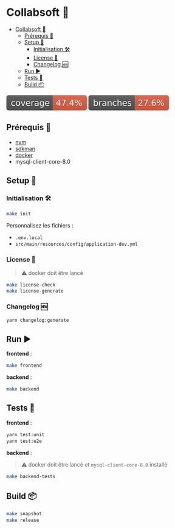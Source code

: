 # Collabsoft 👥

- [Collabsoft 👥](#collabsoft-)
  - [Prérequis 🚨](#prérequis-)
  - [Setup 🧰](#setup-)
    - [Initialisation 🛠️](#initialisation-️)
    - [License 📔](#license-)
    - [Changelog 🆕](#changelog-)
  - [Run ▶️](#run-️)
  - [Tests 🧪](#tests-)
  - [Build 📦](#build-)

[![Coverage](https://raw.githubusercontent.com/GIP-RECIA/Collabsoft/badges/jacoco.svg)](https://github.com/GIP-RECIA/Collabsoft/actions/workflows/project.yml)
[![Branches](https://raw.githubusercontent.com/GIP-RECIA/Collabsoft/badges/branches.svg)](https://github.com/GIP-RECIA/Collabsoft/actions/workflows/project.yml)

## Prérequis 🚨

- [nvm](https://github.com/nvm-sh/nvm)
- [sdkman](https://sdkman.io)
- [docker](https://www.docker.com)
- mysql-client-core-8.0

## Setup 🧰

### Initialisation 🛠️

```sh
make init
```

Personnalisez les fichiers :

- `.env.local`
- `src/main/resources/config/application-dev.yml`

### License 📔

> ⚠️ docker doit être lancé

```sh
make license-check
make license-generate
```

### Changelog 🆕

```sh
yarn changelog:generate
```

## Run ▶️

**frontend** :

```sh
make frontend
```

**backend** :

```sh
make backend
```

## Tests 🧪

**frontend** :

```sh
yarn test:unit
yarn test:e2e
```

**backend** :

> ⚠️ docker doit être lancé et `mysql-client-core-8.0` installé

```sh
make backend-tests
```

## Build 📦

```sh
make snapshot
make release
```
